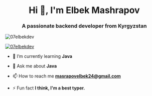 <h1 align="center">Hi 👋, I'm Elbek Mashrapov</h1>
<h3 align="center">A passionate backend developer from Kyrgyzstan</h3>

<p align="left"> <img src="https://komarev.com/ghpvc/?username=07elbekdev&label=Profile%20views&color=0e75b6&style=flat" alt="07elbekdev" /> </p>

<p align="left"> <a href="https://github.com/ryo-ma/github-profile-trophy"><img src="https://github-profile-trophy.vercel.app/?username=07elbekdev" alt="07elbekdev" /></a> </p>

- 🌱 I’m currently learning **Java**

- 💬 Ask me about **Java**

- 📫 How to reach me **masrapovelbek24@gmail.com**

- ⚡ Fun fact **I think, I'm a best typer.**
